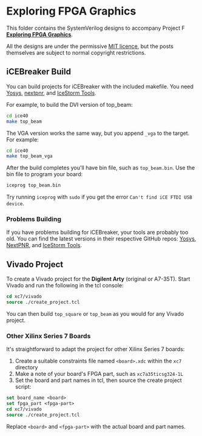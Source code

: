 # Exploring FPGA Graphics

This folder contains the SystemVerilog designs to accompany Project F **[Exploring FPGA Graphics](https://projectf.io/posts/fpga-graphics/)**.

All the designs are under the permissive [MIT licence](../LICENSE), but the posts themselves are subject to normal copyright restrictions.

## iCEBreaker Build

You can build projects for iCEBreaker with the included makefile. You need [Yosys](https://github.com/YosysHQ/yosys), [nextpnr](https://github.com/YosysHQ/nextpnr), and [IceStorm Tools](https://github.com/cliffordwolf/icestorm.git).

For example, to build the DVI version of top_beam:

```bash
cd ice40
make top_beam
```

The VGA version works the same way, but you append `_vga` to the target. For example:

```bash
cd ice40
make top_beam_vga
```

After the build completes you'll have bin file, such as `top_beam.bin`. Use the bin file to program your board:

```bash
iceprog top_beam.bin
```

Try running `iceprog` with `sudo` if you get the error `Can't find iCE FTDI USB device`.

### Problems Building

If you have problems building for iCEBreaker, your tools are probably too old. You can find the latest versions in their respective GitHub repos: [Yosys](https://github.com/YosysHQ/yosys), [NextPNR](https://github.com/YosysHQ/nextpnr), and [IceStorm Tools](https://github.com/cliffordwolf/icestorm.git).

## Vivado Project

To create a Vivado project for the **Digilent Arty** (original or A7-35T). Start Vivado and run the following in the tcl console:

```tcl
cd xc7/vivado
source ./create_project.tcl
```

You can then build `top_square` or `top_beam` as you would for any Vivado project.

### Other Xilinx Series 7 Boards

It's straightforward to adapt the project for other Xilinx Series 7 boards:

1. Create a suitable constraints file named `<board>.xdc` within the `xc7` directory
2. Make a note of your board's FPGA part, such as `xc7a35ticsg324-1L`
3. Set the board and part names in tcl, then source the create project script:

```tcl
set board_name <board>
set fpga_part <fpga-part>
cd xc7/vivado
source ./create_project.tcl
```

Replace `<board>` and `<fpga-part>` with the actual board and part names.
